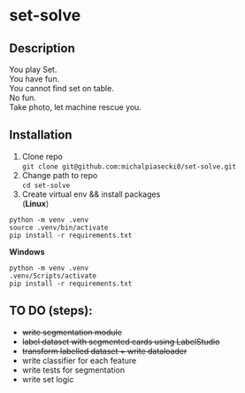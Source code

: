 # set-solve

## Description
You play Set.  
You have fun.  
You cannot find set on table.  
No fun.  
Take photo, let machine rescue you.  

## Installation 

1. Clone repo   
`git clone git@github.com:michalpiasecki0/set-solve.git`
2. Change path to repo  
`cd set-solve`
2. Create virtual env && install packages  
(**Linux**)
```
python -m venv .venv  
source .venv/bin/activate
pip install -r requirements.txt
```
**Windows**
```
python -m venv .venv  
.venv/Scripts/activate
pip install -r requirements.txt
```

## TO DO (steps):
* ~~write segmentation module~~
* ~~label dataset with segmented cards using LabelStudio~~
* ~~transform labelled dataset + write dataloader~~ 
* write classifier for each feature
* write tests for segmentation
* write set logic